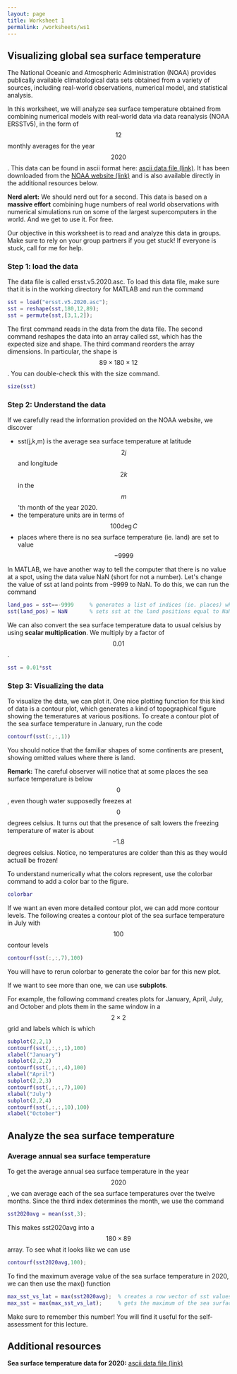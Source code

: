 ```yaml
---
layout: page
title: Worksheet 1
permalink: /worksheets/ws1
---
```


## Visualizing global sea surface temperature

The National Oceanic and Atmospheric Administration (NOAA) provides publically
available climatological data sets obtained from a variety of sources,
including real-world observations, numerical model, and statistical analysis.

In this worksheet, we will analyze sea surface temperature obtained from combining numerical models with real-world data via data reanalysis (NOAA ERSSTv5), in the form of $$12$$ monthly averages for the year $$2020$$.  This data can be found in ascii format here: <a target="_parent" href="https://wcasper.github.io/math107spring2021/worksheets/ws1/ersst.v5.2020.asc">ascii data file (link)</a>.  It has been downloaded from the <a target="_parent" href="https://www.ncdc.noaa.gov/data-access/marineocean-data/extended-reconstructed-sea-surface-temperature-ersst-v5"> NOAA website (link)</a> and is also available directly in the additional resources below.

**Nerd alert:**  We should nerd out for a second.  This data is based on a **massive effort** combining huge numbers of real world observations with numerical simulations run on some of the largest supercomputers in the world.  And we get to use it.  For free.


Our objective in this worksheet is to read and analyze this data in groups.  Make sure to rely on your group partners if you get stuck!  If everyone is stuck, call for me for help.

### Step 1: load the data

The data file is called ersst.v5.2020.asc.  To load this data file, make sure that it is in the working directory for MATLAB and run the command

```Matlab
sst = load("ersst.v5.2020.asc");
sst = reshape(sst,180,12,89);
sst = permute(sst,[3,1,2]);
```

The first command reads in the data from the data file.  The second command reshapes the data into an array called sst, which has the expected size and shape.  The third command reorders the array dimensions.  In particular, the shape is $$89\times 180\times 12$$.  You can double-check this with the size command.

```Matlab
size(sst)
```

### Step 2: Understand the data

If we carefully read the information provided on the NOAA website, we discover

* sst(j,k,m) is the average sea surface temperature at latitude $$2j$$ and longitude $$2k$$ in the $$m$$'th month of the year 2020.
* the temperature units are in terms of $$100\deg C$$
* places where there is no sea surface temperature (ie. land) are set to value $$-9999$$

In MATLAB, we have another way to tell the computer that there is no value at a spot, using the data value NaN (short for not a number).  Let's change the value of sst at land points from -9999 to NaN.  To do this, we can run the command

```Matlab
land_pos = sst==-9999     % generates a list of indices (ie. places) where sst is equal to -9999
sst(land_pos) = NaN       % sets sst at the land positions equal to NaN
```

We can also convert the sea surface temperature data to usual celsius by using **scalar multiplication**.  We multiply by a factor of $$0.01$$.

```Matlab
sst = 0.01*sst
```

### Step 3: Visualizing the data

To visualize the data, we can plot it.  One nice plotting function for this kind of data is a contour plot, which generates a kind of topographical figure showing the temeratures at various positions.  To create a contour plot of the sea surface temperature in January, run the code

```Matlab
contourf(sst(:,:,1))
```

You should notice that the familiar shapes of some continents are present, showing omitted values where there is land.

**Remark:** The careful observer will notice that at some places the sea surface temperature is below $$0$$, even though water supposedly freezes at $$0$$ degrees celsius.  It turns out that the presence of salt lowers the freezing temperature of water is about $$-1.8$$ degrees celsius.  Notice, no temperatures are colder than this as they would actuall be frozen!

To understand numerically what the colors represent, use the colorbar command to add a color bar to the figure.

```Matlab
colorbar
```

If we want an even more detailed contour plot, we can add more contour levels.  The following creates a contour plot of the sea surface temperature in July with $$100$$ contour levels

```Matlab
contourf(sst(:,:,7),100)
```

You will have to rerun colorbar to generate the color bar for this new plot.

If we want to see more than one, we can use **subplots**.

For example, the following command creates plots for January, April, July, and October and plots them in the same window in a $$2\times 2$$ grid and labels which is which

```Matlab
subplot(2,2,1)
contourf(sst(,:,:,1),100)
xlabel("January")
subplot(2,2,2)
contourf(sst(,:,:,4),100)
xlabel("April")
subplot(2,2,3)
contourf(sst(,:,:,7),100)
xlabel("July")
subplot(2,2,4)
contourf(sst(,:,:,10),100)
xlabel("October")
```

## Analyze the sea surface temperature

### Average annual sea surface temperature
To get the average annual sea surface temperature in the year $$2020$$, we can average each of the sea surface temperatures over the twelve months.  Since the third index determines the month, we use the command

```Matlab
sst2020avg = mean(sst,3);
```

This makes sst2020avg into a $$180\times89$$ array.  To see what it looks like we can use

```Matlab
contourf(sst2020avg,100);
```

To find the maximum average value of the sea surface temperature in 2020, we can then use the max() function

```Matlab
max_sst_vs_lat = max(sst2020avg);  % creates a row vector of sst values, one for every latitude
max_sst = max(max_sst_vs_lat);     % gets the maximum of the sea surface temperatures
```

Make sure to remember this number!  You will find it useful for the self-assessment for this lecture.

## Additional resources

**Sea surface temperature data for 2020:** <a target="_parent" href="https://wcasper.github.io/math107spring2021/worksheets/ws1/ersst.v5.2020.asc">ascii data file (link)</a>


